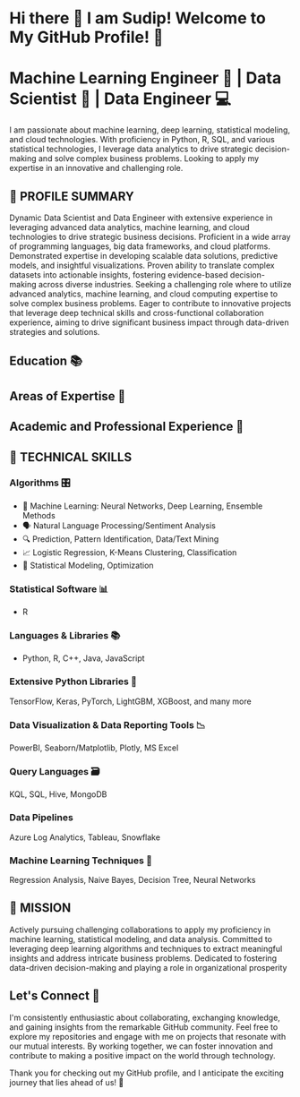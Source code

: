 # Hi there 👋 I am Sudip! Welcome to My GitHub Profile! 🚀

# Machine Learning Engineer 🤖 | Data Scientist 🧠 | Data Engineer 💻

I am passionate about machine learning, deep learning, statistical modeling, and cloud technologies. With proficiency in Python, R, SQL, and various statistical technologies, I leverage data analytics to drive strategic decision-making and solve complex business problems. Looking to apply my expertise in an innovative and challenging role.

## 📝 PROFILE SUMMARY

Dynamic Data Scientist and Data Engineer with extensive experience in leveraging advanced data analytics, machine learning, and cloud
technologies to drive strategic business decisions. Proficient in a wide array of programming languages, big data frameworks, and cloud
platforms. Demonstrated expertise in developing scalable data solutions, predictive models, and insightful visualizations. Proven ability to
translate complex datasets into actionable insights, fostering evidence-based decision-making across diverse industries. Seeking a challenging 
role where to utilize advanced analytics, machine learning, and cloud computing expertise
to solve complex business problems. Eager to contribute to innovative projects that leverage deep technical skills and cross-functional
collaboration experience, aiming to drive significant business impact through data-driven strategies and solutions.

## Education 📚
 
## Areas of Expertise 🧠

## Academic and Professional Experience 💼

## 🧩 TECHNICAL SKILLS
### Algorithms 🎛️
* 🤖 Machine Learning: Neural Networks, Deep Learning, Ensemble Methods
* 🗣️ Natural Language Processing/Sentiment Analysis
* 🔍 Prediction, Pattern Identification, Data/Text Mining
* 📈 Logistic Regression, K-Means Clustering, Classification
* 🧮 Statistical Modeling, Optimization
### Statistical Software 📊
* R
### Languages & Libraries 📚
* Python, R, C++, Java, JavaScript
### Extensive Python Libraries 🐍
TensorFlow, Keras, PyTorch, LightGBM, XGBoost, and many more
### Data Visualization & Data Reporting Tools 📉
PowerBI, Seaborn/Matplotlib, Plotly, MS Excel
### Query Languages 🗃️
KQL, SQL, Hive, MongoDB
### Data Pipelines
Azure Log Analytics, Tableau, Snowflake
### Machine Learning Techniques 🤖
Regression Analysis, Naive Bayes, Decision Tree, Neural Networks
## 🚀 MISSION
Actively pursuing challenging collaborations to apply my proficiency in machine learning, statistical modeling, and data analysis. Committed to leveraging deep learning algorithms and techniques to extract meaningful insights and address intricate business problems. Dedicated to fostering data-driven decision-making and playing a role in organizational prosperity

## Let's Connect 🤝
I'm consistently enthusiastic about collaborating, exchanging knowledge, and gaining insights from the remarkable GitHub community. Feel free to explore my repositories and engage with me on projects that resonate with our mutual interests. By working together, we can foster innovation and contribute to making a positive impact on the world through technology.

Thank you for checking out my GitHub profile, and I anticipate the exciting journey that lies ahead of us! 🌟

<!--
**saathisudip/saathisudip** is a ✨ _special_ ✨ repository because its `README.md` (this file) appears on your GitHub profile.

Here are some ideas to get you started:

- 🔭 I’m currently working on ...
- 🌱 I’m currently learning ...
- 👯 I’m looking to collaborate on ...
- 🤔 I’m looking for help with ...
- 💬 Ask me about ...
- 📫 How to reach me: ...
- 😄 Pronouns: ...
- ⚡ Fun fact: ...

### Hi there 👋

### Welcome to My GitHub Profile! 🚀

### Education 📚

### Areas of Expertise 🧠

### Journey in Academia and Corporations 💼

### Let's Connect 🤝
-->
